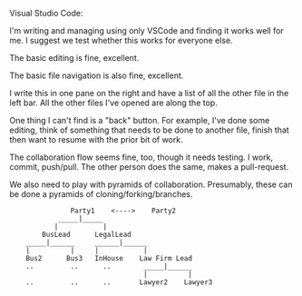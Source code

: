 Visual Studio Code:

I'm writing and managing using only VSCode and finding it works well for me.  I suggest we test whether this works for everyone else.  

The basic editing is fine, excellent. 

The basic file navigation is also fine, excellent. 

I write this in one pane on the right and have a list of all the other file in the left bar.  All the other files I've opened are along the top. 

One thing I can't find is a "back" button.  For example, I've done some editing, think of something that needs to be done to another file, finish that then want to resume with the prior bit of work. 

The collaboration flow seems fine, too, though it needs testing.  I work, commit, push/pull.  The other person does the same, makes a pull-request.  

We also need to play with pyramids of collaboration.  Presumably, these can be done a pyramids of cloning/forking/branches.


                   Party1    <---->    Party2
                _____|_____
               |           |
            BusLead      LegalLead 
        _____|______     ______|______
        |          |     |           |
        Bus2      Bus3   InHouse    Law Firm Lead
        ..         ..      ..        _____|______
                                     |          | 
        ..         ..      ..       Lawyer2    Lawyer3